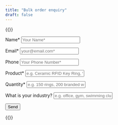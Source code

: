 ```yaml
---
title: "Bulk order enquiry"
draft: false
---
```


{{<rawhtml>}}
<link rel="stylesheet" href="assets/css/common/form.css">

<script type="text/javascript">var submitted=false;</script>
<iframe name="hidden_iframe" id="hidden_iframe" style="display:none;" 
onload="if(submitted) {window.location='/thankyou';}"></iframe>

<form action="https://docs.google.com/forms/u/0/d/e/1FAIpQLSdtwNaXHw-OLuwls_JQrS_xn-w-qJhVic_VduRwNFX6p_BFpw/formResponse" 
method="post" target="hidden_iframe" onsubmit="submitted=true;">
</form>

<form action="https://docs.google.com/forms/u/0/d/e/1FAIpQLSdtwNaXHw-OLuwls_JQrS_xn-w-qJhVic_VduRwNFX6p_BFpw/formResponse" method="post" target="hidden_iframe" onsubmit="submitted=true">
  <label>Name*</label>
        <input type="text" placeholder="Your Name*" class="form-input" name="entry.1261075766" required>

  <label>Email*</label>
        <input type="email" placeholder="your@email.com*" class="form-input" name="entry.1749377851" required>

   <label>Phone</label>
        <input type="text" placeholder="Your Phone Number*" class="form-input" name="entry.1241064211">

   <label>Product*</label>
          <input type="text" placeholder="e.g. Ceramic RFID Key Ring, Wooden Fob, Wooden Card, Wooden Fob (Branded), Wooden Card (Branded)" class="form-input" name="entry.910903508" required>
     
<label>Quantity*</label>
        <input type="text" placeholder="e.g. 150 rings, 200 branded wooden fobs" class="form-input" name="entry.1255121817" required>

<label>What is your industry? </label>
        <input type="text" placeholder="e.g. office, gym, swimming club, education provider, events, accomodation" class="form-input" name="entry.485213153" required>

   <button type="submit">Send</button>
</form>
{{</rawhtml>}}








